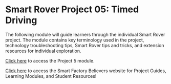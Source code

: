# Smart Rover Project 05: Timed Driving
The following module will guide learners through the individual Smart Rover project. The module contains key terminology used in the project, technology troubleshooting tips, Smart Rover tips and tricks, and extension resources for individual exploration. 

[Click here](https://www.thesmartfactory.io/learning-modules/project-5-timed-driving/index.html#/) to access the Project 5 module.

[Click here](https://smartfactorybelievers.deloitte.com/) to access the Smart Factory Believers website for Project Guides, Learning Modules, and Student Resources!
